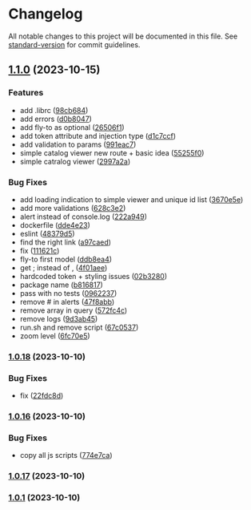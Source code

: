 # Changelog

All notable changes to this project will be documented in this file. See [standard-version](https://github.com/conventional-changelog/standard-version) for commit guidelines.

## [1.1.0](https://github.com/MapColonies/mc-web-tools/compare/v1.0.18...v1.1.0) (2023-10-15)


### Features

* add .librc ([98cb684](https://github.com/MapColonies/mc-web-tools/commit/98cb684c4f78421faacb6d378bcdca3f0e7ccf2e))
* add errors ([d0b8047](https://github.com/MapColonies/mc-web-tools/commit/d0b80476002561f5a3e1b59f7dc75de322c2b320))
* add fly-to as optional ([26506f1](https://github.com/MapColonies/mc-web-tools/commit/26506f19650c3b864e609ce90bcf33c61838fce2))
* add token attribute and injection type ([d1c7ccf](https://github.com/MapColonies/mc-web-tools/commit/d1c7ccfe1f66a2c0f96525cf036e2025e055831f))
* add validation to params ([991eac7](https://github.com/MapColonies/mc-web-tools/commit/991eac794b013b86f1cef790fd128f3a87f370ec))
* simple catalog viewer new route + basic idea ([55255f0](https://github.com/MapColonies/mc-web-tools/commit/55255f091e6e73ee30752c525adb3430764ca30d))
* simple catralog viewer ([2997a2a](https://github.com/MapColonies/mc-web-tools/commit/2997a2acccaf85edca09d31dd59ad44dd49fb5bf))


### Bug Fixes

* add loading indication to simple viewer and unique id list ([3670e5e](https://github.com/MapColonies/mc-web-tools/commit/3670e5e90a9334075431af354de89f9767d4791d))
* add more validations ([628c3e2](https://github.com/MapColonies/mc-web-tools/commit/628c3e2f6bd14804b07a252e70959bf44ffa32bb))
* alert instead of console.log ([222a949](https://github.com/MapColonies/mc-web-tools/commit/222a949a6dbbade6524bb7ba1631fb917498f864))
* dockerfile ([dde4e23](https://github.com/MapColonies/mc-web-tools/commit/dde4e23f9ab93892c08f389d199353284e30e587))
* eslint ([48379d5](https://github.com/MapColonies/mc-web-tools/commit/48379d5f251f86074939a35fa6bad08d50f04b91))
* find the right link ([a97caed](https://github.com/MapColonies/mc-web-tools/commit/a97caed12665b170f773fe18376b3a357dce2f02))
* fix ([111621c](https://github.com/MapColonies/mc-web-tools/commit/111621c48213ab5572ad4c0fa1d8d5ff6e42693f))
* fly-to first model ([ddb8ea4](https://github.com/MapColonies/mc-web-tools/commit/ddb8ea4c3e662eff5da65e3277851296cc87b90e))
* get ; instead of , ([4f01aee](https://github.com/MapColonies/mc-web-tools/commit/4f01aee41bf6a14884ceec15f82e6a24db5f7bd8))
* hardcoded token + styling issues ([02b3280](https://github.com/MapColonies/mc-web-tools/commit/02b32807e26d51060b58fde3ef95297e087134de))
* package name ([b816817](https://github.com/MapColonies/mc-web-tools/commit/b816817bead92940f49933c7fd889bdac382713a))
* pass with no tests ([0962237](https://github.com/MapColonies/mc-web-tools/commit/0962237dd64a1d88f809885cf7302574137441a6))
* remove # in alerts ([47f8abb](https://github.com/MapColonies/mc-web-tools/commit/47f8abb6027cd2a27282c5d46e600228e5d14c75))
* remove array in query ([572fc4c](https://github.com/MapColonies/mc-web-tools/commit/572fc4c65dc356ab217169f353670e605211fea4))
* remove logs ([9d3ab45](https://github.com/MapColonies/mc-web-tools/commit/9d3ab45b156425a483dbd214f812381928fb4e4c))
* run.sh and remove script ([67c0537](https://github.com/MapColonies/mc-web-tools/commit/67c05375ce3229b83405ddcf590b19b506933bc5))
* zoom level ([6fc70e5](https://github.com/MapColonies/mc-web-tools/commit/6fc70e5fa2a333c134d6117ef55b5caf85a92ada))

### [1.0.18](https://github.com/MapColonies/mc-web-tools/compare/v1.0.17...v1.0.18) (2023-10-10)


### Bug Fixes

* fix ([22fdc8d](https://github.com/MapColonies/mc-web-tools/commit/22fdc8dbeca752f0548b04f641fa3cb2718eec20))

### [1.0.16](https://github.com/MapColonies/mc-web-tools/compare/v1.0.15...v1.0.16) (2023-10-10)


### Bug Fixes

* copy all js scripts ([774e7ca](https://github.com/MapColonies/mc-web-tools/commit/774e7ca8c5d4fb0217c1d9e5d8081d12cde8b9ce))

### [1.0.17](https://github.com/MapColonies/mc-web-tools/compare/v1.0.1...v1.0.17) (2023-10-10)

### [1.0.1](https://github.com/MapColonies/mc-web-tools/compare/v1.0.15...v1.0.1) (2023-10-10)
